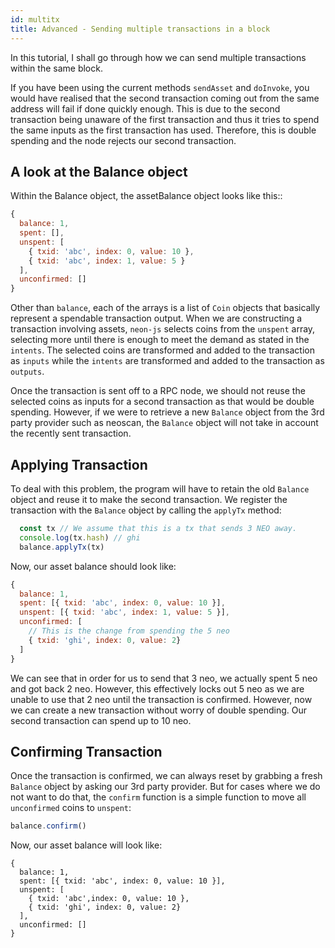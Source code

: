 ```yaml
---
id: multitx
title: Advanced - Sending multiple transactions in a block
---
```


In this tutorial, I shall go through how we can send multiple transactions within the same block.

If you have been using the current methods `sendAsset` and `doInvoke`, you would have realised that the second transaction coming out from the same address will fail if done quickly enough. This is due to the second transaction being unaware of the first transaction and thus it tries to spend the same inputs as the first transaction has used. Therefore, this is double spending and the node rejects our second transaction.

## A look at the Balance object

Within the Balance object, the assetBalance object looks like this::

```js
{
  balance: 1,
  spent: [],
  unspent: [
    { txid: 'abc', index: 0, value: 10 },
    { txid: 'abc', index: 1, value: 5 }
  ],
  unconfirmed: []
}
```

Other than `balance`, each of the arrays is a list of `Coin` objects that basically represent a spendable transaction output. When we are constructing a transaction involving assets, `neon-js` selects coins from the `unspent` array, selecting more until there is enough to meet the demand as stated in the `intents`. The selected coins are transformed and added to the transaction as `inputs` while the `intents` are transformed and added to the transaction as `outputs`.

Once the transaction is sent off to a RPC node, we should not reuse the selected coins as inputs for a second transaction as that would be double spending. However, if we were to retrieve a new `Balance` object from the 3rd party provider such as neoscan, the `Balance` object will not take in account the recently sent transaction.

## Applying Transaction

To deal with this problem, the program will have to retain the old `Balance` object and reuse it to make the second transaction. We register the transaction with the `Balance` object by calling the `applyTx` method:

```js
  const tx // We assume that this is a tx that sends 3 NEO away.
  console.log(tx.hash) // ghi
  balance.applyTx(tx)
```

Now, our asset balance should look like:

```js
{
  balance: 1,
  spent: [{ txid: 'abc', index: 0, value: 10 }],
  unspent: [{ txid: 'abc', index: 1, value: 5 }],
  unconfirmed: [
    // This is the change from spending the 5 neo
    { txid: 'ghi', index: 0, value: 2}
  ]
}
```

We can see that in order for us to send that 3 neo, we actually spent 5 neo and got back 2 neo. However, this effectively locks out 5 neo as we are unable to use that 2 neo until the transaction is confirmed. However, now we can create a new transaction without worry of double spending. Our second transaction can spend up to 10 neo.

## Confirming Transaction

Once the transaction is confirmed, we can always reset by grabbing a fresh `Balance` object by asking our 3rd party provider. But for cases where we do not want to do that, the `confirm` function is a simple function to move all `unconfirmed` coins to `unspent`:

```js
balance.confirm()
```

Now, our asset balance will look like:

```ja
{
  balance: 1,
  spent: [{ txid: 'abc', index: 0, value: 10 }],
  unspent: [
    { txid: 'abc',index: 0, value: 10 },
    { txid: 'ghi', index: 0, value: 2}
  ],
  unconfirmed: []
}
```
